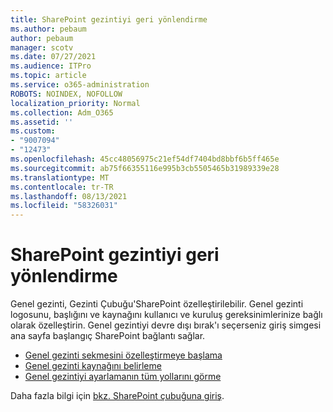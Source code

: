```yaml
---
title: SharePoint gezintiyi geri yönlendirme
ms.author: pebaum
author: pebaum
manager: scotv
ms.date: 07/27/2021
ms.audience: ITPro
ms.topic: article
ms.service: o365-administration
ROBOTS: NOINDEX, NOFOLLOW
localization_priority: Normal
ms.collection: Adm_O365
ms.assetid: ''
ms.custom:
- "9007094"
- "12473"
ms.openlocfilehash: 45cc48056975c21ef54df7404bd8bbf6b5ff465e
ms.sourcegitcommit: ab75f66355116e995b3cb5505465b31989339e28
ms.translationtype: MT
ms.contentlocale: tr-TR
ms.lasthandoff: 08/13/2021
ms.locfileid: "58326031"
---
```

# <a name="sharepoint-global-navigation"></a>SharePoint gezintiyi geri yönlendirme

Genel gezinti, Gezinti Çubuğu'SharePoint özelleştirilebilir. Genel gezinti logosunu, başlığını ve kaynağını kullanıcı ve kuruluş gereksinimlerinize bağlı olarak özelleştirin. Genel gezintiyi devre dışı bırak'ı seçerseniz giriş simgesi ana sayfa başlangıç SharePoint bağlantı sağlar.

- [Genel gezinti sekmesini özelleştirmeye başlama](https://docs.microsoft.com/SharePoint/sharepoint-app-bar?WT.mc_id=365AdminCSH_SupportCentral#get-started-customizing-the-global-navigation-tab)
- [Genel gezinti kaynağını belirleme](https://docs.microsoft.com/SharePoint/sharepoint-app-bar?WT.mc_id=365AdminCSH_SupportCentral#determine-the-global-navigation-source-depending-on-your-home-sites-configuration)
- [Genel gezintiyi ayarlamanın tüm yollarını görme](https://docs.microsoft.com/SharePoint/sharepoint-app-bar?WT.mc_id=365AdminCSH_SupportCentral#see-all-the-different-ways-you-can-set-up-global-navigation)

Daha fazla bilgi için [bkz. SharePoint çubuğuna giriş](https://docs.microsoft.com/sharepoint/sharepoint-app-bar). 

